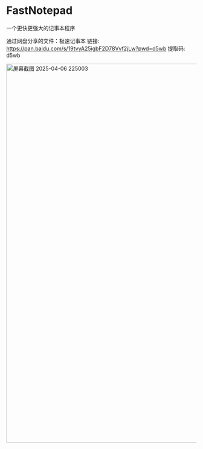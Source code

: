 # FastNotepad
一个更快更强大的记事本程序

通过网盘分享的文件：极速记事本
链接: https://pan.baidu.com/s/19tvyA25igbF2D78Vvf2jLw?pwd=d5wb 提取码: d5wb 



<img width="1460" height="1002" alt="屏幕截图 2025-04-06 225003" src="https://github.com/user-attachments/assets/ef3e6d6a-867f-4472-91a9-9926b298cb9e" />
